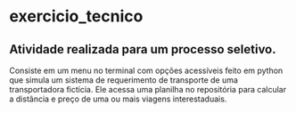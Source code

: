 # exercicio_tecnico
## Atividade realizada para um processo seletivo.
Consiste em um menu no terminal com opções acessíveis feito em python que simula um sistema de requerimento de transporte de uma transportadora fictícia. Ele acessa uma planilha no repositória para calcular a distância e preço de uma ou mais viagens interestaduais.
